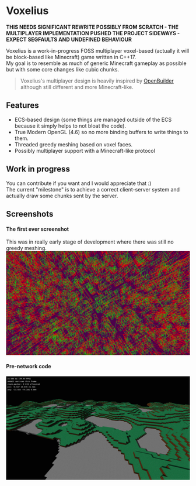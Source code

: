 # Voxelius
**THIS NEEDS SIGNIFICANT REWRITE POSSIBLY FROM SCRATCH - THE MULTIPLAYER IMPLEMENTATION PUSHED THE PROJECT SIDEWAYS - EXPECT SEGFAULTS AND UNDEFINED BEHAVIOUR**

Voxelius is a work-in-progress FOSS multiplayer voxel-based (actually it will be block-based like Minecraft) game written in C++17.  
My goal is to resemble as much of generic Minecraft gameplay as possible but with some core changes like cubic chunks.  
> Voxelius's multiplayer design is heavily inspired by [OpenBuilder](https://github.com/Hopson97/open-builder) although still different and more Minecraft-like.

## Features
* ECS-based design (some things are managed outside of the ECS because it simply helps to not bloat the code).
* True Modern OpenGL (4.6) so no more binding buffers to write things to them.
* Threaded greedy meshing based on voxel faces.
* Possibly multiplayer support with a Minecraft-like protocol

## Work in progress
You can contribute if you want and I would appreciate that :)  
The current "milestone" is to achieve a correct client-server system and actually draw some chunks sent by the server.

## Screenshots
#### The first ever screenshot
This was in really early stage of development where there was still no greedy meshing.  
![](rd1.png)
#### Pre-network code
![](game/screenshots/2021-09-28_15.15.26.jpg)
